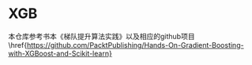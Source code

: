 # XGB
本仓库参考书本《梯队提升算法实践》以及相应的github项目\href{https://github.com/PacktPublishing/Hands-On-Gradient-Boosting-with-XGBoost-and-Scikit-learn}
